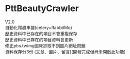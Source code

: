 # PttBeautyCrawler

V2.0  
自動化爬蟲串接(celery+RabbitMq)  
歷史資料中已存在的項目不會重複保存  
歷史資料中已存在的項目資料會更新  
修正pbs.twimg圖床抓取不到圖片網址問題  
資料保存分3份 (文章、圖片、留言)(開發完成但尚未開啟此功能)  
